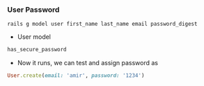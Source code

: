 

### User Password
```linux
rails g model user first_name last_name email password_digest
```
* User model
```ruby
has_secure_password
```
* Now it runs, we can test and assign password as
```ruby
User.create(email: 'amir', password: '1234')
```
